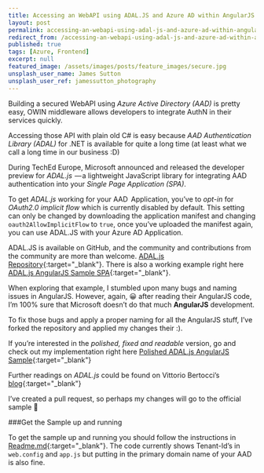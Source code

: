 ```yaml
---
title: Accessing an WebAPI using ADAL.JS and Azure AD within AngularJS
layout: post
permalink: accessing-an-webapi-using-adal-js-and-azure-ad-within-angularjs
redirect_from: /accessing-an-webapi-using-adal-js-and-azure-ad-within-angularjs-5ceae9165e75
published: true
tags: [Azure, Frontend]
excerpt: null
featured_image: /assets/images/posts/feature_images/secure.jpg
unsplash_user_name: James Sutton
unsplash_user_ref: jamessutton_photography
---
```


Building a secured WebAPI using *Azure Active Directory (AAD)* is pretty easy, OWIN middleware allows developers to integrate AuthN in their services quickly.

Accessing those API with plain old C# is easy because *AAD Authentication Library (ADAL)* for .NET is available for quite a long time (at least what we call a long time in our business :D)

During TechEd Europe, Microsoft announced and released the developer preview for *ADAL.js*  — a lightweight JavaScript library for integrating AAD authentication into your *Single Page Application (SPA)*.

To get *ADAL.js* working for your AAD   Application, you’ve to *opt-in* for *OAuth2.0 implicit flow* which is currently disabled by default. This setting can only be changed by downloading the application manifest and changing `oauth2AllowImplicitFlow` to `true`, once you’ve uploaded the manifest again, you can use ADAL.JS with your Azure AD Application.

ADAL.JS is available on GitHub, and the community and contributions from the community are more than welcome. [ADAL.js Repository](https://github.com/AzureAD/azure-activedirectory-library-for-js){:target="_blank"}. There is also a working example right here [ADAL.js AngularJS Sample SPA](https://github.com/AzureADSamples/SinglePageApp-DotNet){:target="_blank"}.

When exploring that example, I stumbled upon many bugs and naming issues in AngularJS. However, again, 😀 after reading their AngularJS code, I’m 100% sure that Microsoft doesn’t do that much **AngularJS** development.

To fix those bugs and apply a proper naming for all the AngularJS stuff, I’ve forked the repository and applied my changes their :).

If you’re interested in the *polished, fixed and readable* version, go and check out my implementation right here [Polished ADAL.js AngularJS Sample](https://github.com/ThorstenHans/SinglePageApp-DotNet){:target="_blank"}

Further readings on *ADAL.js* could be found on Vittorio Bertocci’s [blog](http://www.cloudidentity.com){:target="_blank"}

I’ve created a pull request, so perhaps my changes will go to the official sample 🙂

###Get the Sample up and running

To get the sample up and running you should follow the instructions in [Readme.md](https://github.com/ThorstenHans/SinglePageApp-DotNet/blob/master/README.md){:target="_blank"}. The code currently shows Tenant-Id’s in `web.config` and `app.js` but putting in the primary domain name of your AAD is also fine.
